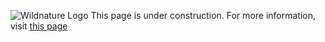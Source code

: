 ![Wildnature Logo](https://i.imgur.com/ol9f1QE.png)
This page is under construction. For more information, visit [this page](http://bit.ly/wildnature-mod)
